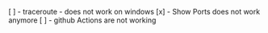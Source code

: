 [ ] - traceroute - does not work on windows
[x] - Show Ports does not work anymore
[ ] - github Actions are not working
